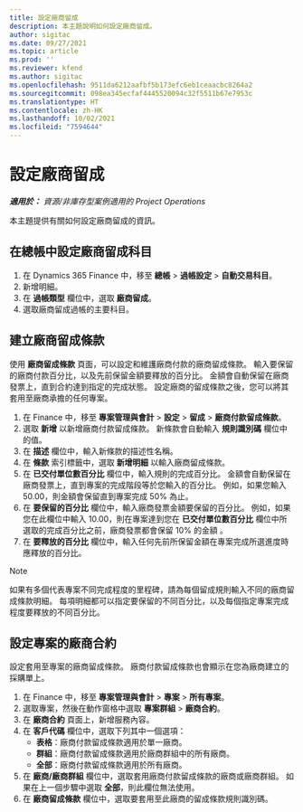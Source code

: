 ```yaml
---
title: 設定廠商留成
description: 本主題說明如何設定廠商留成。
author: sigitac
ms.date: 09/27/2021
ms.topic: article
ms.prod: ''
ms.reviewer: kfend
ms.author: sigitac
ms.openlocfilehash: 9511da6212aafbf5b173efc6eb1ceaacbc8264a2
ms.sourcegitcommit: 098ea345ecfaf4445520094c32f5511b67e7953c
ms.translationtype: HT
ms.contentlocale: zh-HK
ms.lasthandoff: 10/02/2021
ms.locfileid: "7594644"
---
```

# <a name="set-up-vendor-retention"></a>設定廠商留成

_**適用於：** 資源/非庫存型案例適用的 Project Operations_

本主題提供有關如何設定廠商留成的資訊。

## <a name="set-up-a-vendor-retention-account-in-general-ledger"></a>在總帳中設定廠商留成科目

1. 在 Dynamics 365 Finance 中，移至 **總帳** > **過帳設定** > **自動交易科目**。
2. 新增明細。
3. 在 **過帳類型** 欄位中，選取 **廠商留成**。
4. 選取廠商留成過帳的主要科目。

## <a name="create-vendor-retention-terms"></a>建立廠商留成條款

使用 **廠商留成條款** 頁面，可以設定和維護廠商付款的廠商留成條款。 輸入要保留的廠商付款百分比，以及先前保留金額要釋放的百分比。 金額會自動保留在廠商發票上，直到合約達到指定的完成狀態。 設定廠商的留成條款之後，您可以將其套用至廠商承擔的任何專案。

1. 在 Finance 中，移至 **專案管理與會計** > **設定** > **留成** > **廠商付款留成條款**。
2. 選取 **新增** 以新增廠商付款留成條款。 新條款會自動輸入 **規則識別碼** 欄位中的值。 
3. 在 **描述** 欄位中，輸入新條款的描述性名稱。
4. 在 **條款** 索引標籤中，選取 **新增明細** 以輸入廠商留成條款。
5. 在 **已交付單位數百分比** 欄位中，輸入規則的完成百分比。 金額會自動保留在廠商發票上，直到專案的完成階段等於您輸入的百分比。 例如，如果您輸入 50.00，則金額會保留直到專案完成 50% 為止。
6. 在 **要保留的百分比** 欄位中，輸入廠商發票金額要保留的百分比。 例如，如果您在此欄位中輸入 10.00，則在專案達到您在 **已交付單位數百分比** 欄位中所選取的完成百分比之前，廠商發票都會保留 10% 的金額 。
7. 在 **要釋放的百分比** 欄位中，輸入任何先前所保留金額在專案完成所選進度時應釋放的百分比。

> [!NOTE]
> 如果有多個代表專案不同完成程度的里程碑，請為每個留成規則輸入不同的廠商留成條款明細。 每項明細都可以指定要保留的不同百分比，以及每個指定專案完成程度要釋放的不同百分比。

## <a name="set-up-a-vendor-agreement-for-the-project"></a>設定專案的廠商合約

設定套用至專案的廠商留成條款。 廠商付款留成條款也會顯示在您為廠商建立的採購單上。

1. 在 Finance 中，移至 **專案管理與會計** > **專案** > **所有專案**。 
2. 選取專案，然後在動作窗格中選取 **專案群組** > **廠商合約**。
3. 在 **廠商合約** 頁面上，新增服務內容。
4. 在 **客戶代碼** 欄位中，選取下列其中一個選項：
   - **表格**：廠商付款留成條款適用於單一廠商。
   - **群組**：廠商付款留成條款適用於廠商群組中的所有廠商。
   - **全部**：廠商付款留成條款適用於所有廠商。
5. 在 **廠商/廠商群組** 欄位中，選取套用廠商付款留成條款的廠商或廠商群組。 如果在上一個步驟中選取 **全部**，則此欄位無法使用。
6. 在 **廠商留成條款** 欄位中，選取要套用至此廠商的留成條款規則識別碼。

